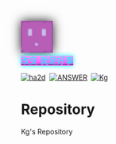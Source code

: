 <div>
<a  href="https://github.com/Kgggxd/Repository">
<img style="box-shadow: 0px 0px 20px;"
height="64" width="64" src="https://github.com/Kgggxd/Repository/blob/master/assert/slime.jpg" />
<div>
<span style="box-shadow: 0px 0px 10px;
background: linear-gradient(to bottom, #FF99FF 0px, #FF44FF 100%)repeat-x scroll 0 0 rgba(0, 0, 0, 0);
  color: #00FFFF;font-size: 120%;">改变  就是好事
</span>
</div>
</a >

[<img src="https://avatars.githubusercontent.com/u/67567433?v=4" title="ha2d" height="50">](https://github.com/VVDY1430)&nbsp;
[<img src="https://avatars.githubusercontent.com/u/89341246?v=4" title="ANSWER" height="50">](https://github.com/0answer0)&nbsp;
[<img src="https://avatars.githubusercontent.com/u/114937103?v=4" title="Kg" height="50">](https://github.com/Kgggxd)&nbsp;

</div>


# Repository  
Kg's Repository
